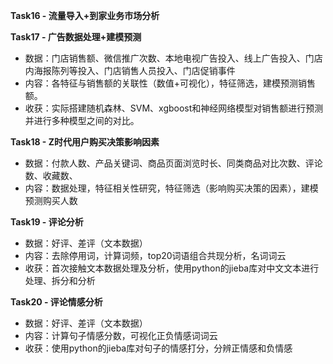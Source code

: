 **Task16 - 流量导入+到家业务市场分析**

**Task17 - 广告数据处理+建模预测**
- 数据：门店销售额、微信推广次数、本地电视广告投入、线上广告投入、门店内海报陈列等投入、门店销售人员投入、门店促销事件
- 内容：各特征与销售额的关联性（数值+可视化），特征筛选，建模预测销售额。
- 收获：实际搭建随机森林、SVM、xgboost和神经网络模型对销售额进行预测并进行多种模型之间的对比。

**Task18 - Z时代用户购买决策影响因素**
- 数据：付款人数、产品关键词、商品页面浏览时长、同类商品对比次数、评论数、收藏数、
- 内容：数据处理，特征相关性研究，特征筛选（影响购买决策的因素），建模预测购买人数

**Task19 - 评论分析**
- 数据：好评、差评（文本数据）
- 内容：去除停用词，计算词频，top20词语组合共现分析，名词词云
- 收获：首次接触文本数据处理及分析，使用python的jieba库对中文文本进行处理、拆分和分析

**Task20 - 评论情感分析**
- 数据：好评、差评（文本数据）
- 内容：计算句子情感分数，可视化正负情感词词云
- 收获：使用python的jieba库对句子的情感打分，分辨正情感和负情感

